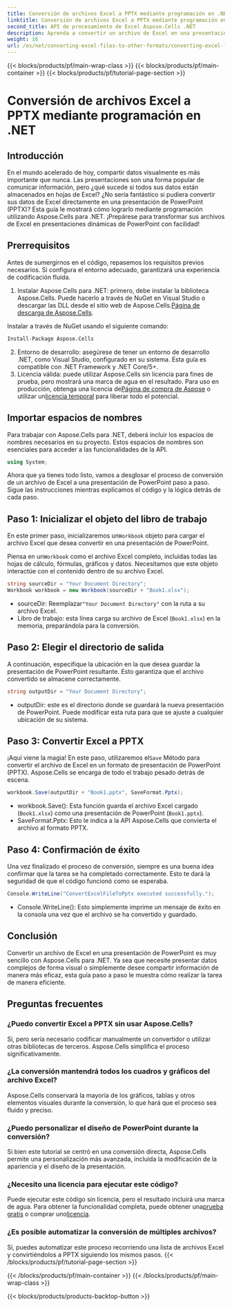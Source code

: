 ```yaml
---
title: Conversión de archivos Excel a PPTX mediante programación en .NET
linktitle: Conversión de archivos Excel a PPTX mediante programación en .NET
second_title: API de procesamiento de Excel Aspose.Cells .NET
description: Aprenda a convertir un archivo de Excel en una presentación de PowerPoint (PPTX) mediante programación usando Aspose.Cells para .NET con esta guía paso a paso.
weight: 16
url: /es/net/converting-excel-files-to-other-formats/converting-excel-file-to-pptx/
---
```


{{< blocks/products/pf/main-wrap-class >}}
{{< blocks/products/pf/main-container >}}
{{< blocks/products/pf/tutorial-page-section >}}

# Conversión de archivos Excel a PPTX mediante programación en .NET

## Introducción

En el mundo acelerado de hoy, compartir datos visualmente es más importante que nunca. Las presentaciones son una forma popular de comunicar información, pero ¿qué sucede si todos sus datos están almacenados en hojas de Excel? ¿No sería fantástico si pudiera convertir sus datos de Excel directamente en una presentación de PowerPoint (PPTX)? Esta guía le mostrará cómo lograrlo mediante programación utilizando Aspose.Cells para .NET. ¡Prepárese para transformar sus archivos de Excel en presentaciones dinámicas de PowerPoint con facilidad!

## Prerrequisitos

Antes de sumergirnos en el código, repasemos los requisitos previos necesarios. Si configura el entorno adecuado, garantizará una experiencia de codificación fluida.

1. Instalar Aspose.Cells para .NET: primero, debe instalar la biblioteca Aspose.Cells. Puede hacerlo a través de NuGet en Visual Studio o descargar las DLL desde el sitio web de Aspose.Cells.[Página de descarga de Aspose.Cells](https://releases.aspose.com/cells/net/).

Instalar a través de NuGet usando el siguiente comando:
```bash
Install-Package Aspose.Cells
```
2. Entorno de desarrollo: asegúrese de tener un entorno de desarrollo .NET, como Visual Studio, configurado en su sistema. Esta guía es compatible con .NET Framework y .NET Core/5+.
3.  Licencia válida: puede utilizar Aspose.Cells sin licencia para fines de prueba, pero mostrará una marca de agua en el resultado. Para uso en producción, obtenga una licencia de[Página de compra de Aspose](https://purchase.aspose.com/buy) o utilizar un[licencia temporal](https://purchase.aspose.com/temporary-license/) para liberar todo el potencial.

## Importar espacios de nombres

Para trabajar con Aspose.Cells para .NET, deberá incluir los espacios de nombres necesarios en su proyecto. Estos espacios de nombres son esenciales para acceder a las funcionalidades de la API.

```csharp
using System;
```

Ahora que ya tienes todo listo, vamos a desglosar el proceso de conversión de un archivo de Excel a una presentación de PowerPoint paso a paso. Sigue las instrucciones mientras explicamos el código y la lógica detrás de cada paso.

## Paso 1: Inicializar el objeto del libro de trabajo

 En este primer paso, inicializaremos un`Workbook` objeto para cargar el archivo Excel que desea convertir en una presentación de PowerPoint.

 Piensa en un`Workbook` como el archivo Excel completo, incluidas todas las hojas de cálculo, fórmulas, gráficos y datos. Necesitamos que este objeto interactúe con el contenido dentro de su archivo Excel.

```csharp
string sourceDir = "Your Document Directory";
Workbook workbook = new Workbook(sourceDir + "Book1.xlsx");
```

-  sourceDir: Reemplazar`"Your Document Directory"` con la ruta a su archivo Excel.
- Libro de trabajo: esta línea carga su archivo de Excel (`Book1.xlsx`) en la memoria, preparándola para la conversión.

## Paso 2: Elegir el directorio de salida

A continuación, especifique la ubicación en la que desea guardar la presentación de PowerPoint resultante. Esto garantiza que el archivo convertido se almacene correctamente.

```csharp
string outputDir = "Your Document Directory";
```

- outputDir: este es el directorio donde se guardará la nueva presentación de PowerPoint. Puede modificar esta ruta para que se ajuste a cualquier ubicación de su sistema.

## Paso 3: Convertir Excel a PPTX

 ¡Aquí viene la magia! En este paso, utilizaremos el`Save` Método para convertir el archivo de Excel en un formato de presentación de PowerPoint (PPTX). Aspose.Cells se encarga de todo el trabajo pesado detrás de escena.

```csharp
workbook.Save(outputDir + "Book1.pptx", SaveFormat.Pptx);
```

- workbook.Save(): Esta función guarda el archivo Excel cargado (`Book1.xlsx`) como una presentación de PowerPoint (`Book1.pptx`).
- SaveFormat.Pptx: Esto le indica a la API Aspose.Cells que convierta el archivo al formato PPTX.

## Paso 4: Confirmación de éxito

Una vez finalizado el proceso de conversión, siempre es una buena idea confirmar que la tarea se ha completado correctamente. Esto te dará la seguridad de que el código funcionó como se esperaba.

```csharp
Console.WriteLine("ConvertExcelFileToPptx executed successfully.");
```

- Console.WriteLine(): Esto simplemente imprime un mensaje de éxito en la consola una vez que el archivo se ha convertido y guardado.

## Conclusión

Convertir un archivo de Excel en una presentación de PowerPoint es muy sencillo con Aspose.Cells para .NET. Ya sea que necesite presentar datos complejos de forma visual o simplemente desee compartir información de manera más eficaz, esta guía paso a paso le muestra cómo realizar la tarea de manera eficiente.

## Preguntas frecuentes

### ¿Puedo convertir Excel a PPTX sin usar Aspose.Cells?
Sí, pero sería necesario codificar manualmente un convertidor o utilizar otras bibliotecas de terceros. Aspose.Cells simplifica el proceso significativamente.

### ¿La conversión mantendrá todos los cuadros y gráficos del archivo Excel?
Aspose.Cells conservará la mayoría de los gráficos, tablas y otros elementos visuales durante la conversión, lo que hará que el proceso sea fluido y preciso.

### ¿Puedo personalizar el diseño de PowerPoint durante la conversión?
Si bien este tutorial se centró en una conversión directa, Aspose.Cells permite una personalización más avanzada, incluida la modificación de la apariencia y el diseño de la presentación.

### ¿Necesito una licencia para ejecutar este código?
Puede ejecutar este código sin licencia, pero el resultado incluirá una marca de agua. Para obtener la funcionalidad completa, puede obtener una[prueba gratis](https://releases.aspose.com/) o comprar uno[licencia](https://purchase.aspose.com/buy).

### ¿Es posible automatizar la conversión de múltiples archivos?
Sí, puedes automatizar este proceso recorriendo una lista de archivos Excel y convirtiéndolos a PPTX siguiendo los mismos pasos.
{{< /blocks/products/pf/tutorial-page-section >}}

{{< /blocks/products/pf/main-container >}}
{{< /blocks/products/pf/main-wrap-class >}}

{{< blocks/products/products-backtop-button >}}
